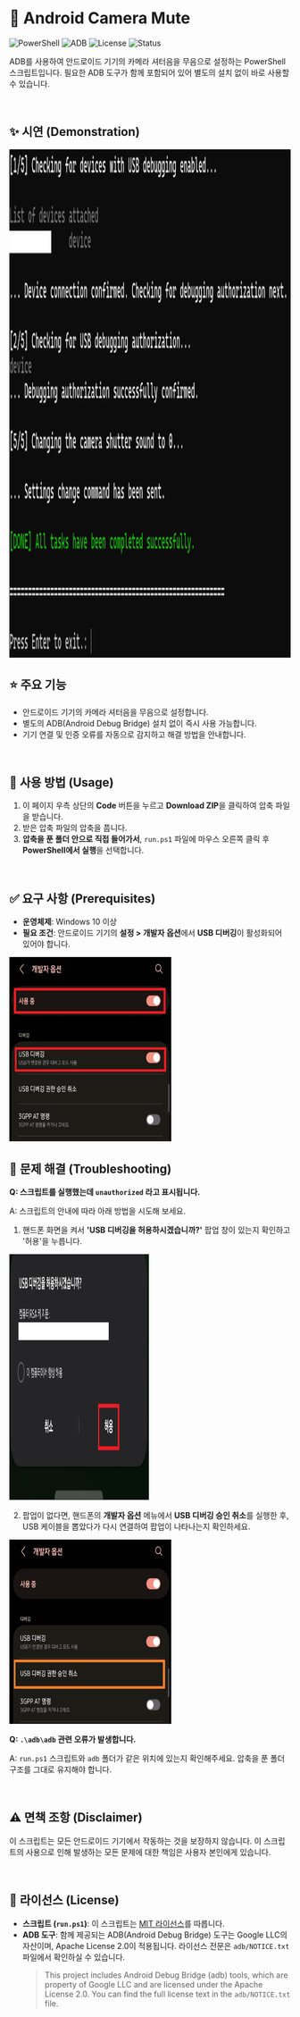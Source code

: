 # 🤫 Android Camera Mute

![PowerShell](https://img.shields.io/badge/PowerShell-Script-blue?logo=powershell&logoColor=white)
![ADB](https://img.shields.io/badge/ADB-Android_Tools-a4c639?logo=android&logoColor=white)
![License](https://img.shields.io/badge/License-MIT-yellow.svg)
![Status](https://img.shields.io/badge/Status-Active-brightgreen)

ADB를 사용하여 안드로이드 기기의 카메라 셔터음을 무음으로 설정하는 PowerShell 스크립트입니다. 필요한 ADB 도구가 함께 포함되어 있어 별도의 설치 없이 바로 사용할 수 있습니다.

<br>

## ✨ 시연 (Demonstration)

<img src="./demonstration-image/mute-success.png" height="910px" width="520px">


<br>

## ⭐️ 주요 기능

* 안드로이드 기기의 카메라 셔터음을 무음으로 설정합니다.
* 별도의 ADB(Android Debug Bridge) 설치 없이 즉시 사용 가능합니다.
* 기기 연결 및 인증 오류를 자동으로 감지하고 해결 방법을 안내합니다.

<br>

## 🚀 사용 방법 (Usage)

1.  이 페이지 우측 상단의 **Code** 버튼을 누르고 **Download ZIP**을 클릭하여 압축 파일을 받습니다.
2.  받은 압축 파일의 압축을 풉니다.
3.  **압축을 푼 폴더 안으로 직접 들어가서**, `run.ps1` 파일에 마우스 오른쪽 클릭 후 **PowerShell에서 실행**을 선택합니다.

<br>

## ✅ 요구 사항 (Prerequisites)

* **운영체제**: Windows 10 이상
* **필요 조건**: 안드로이드 기기의 **설정 > 개발자 옵션**에서 **USB 디버깅**이 활성화되어 있어야 합니다.

<img src="./demonstration-image/enable-debugging.png" height="330px" width="290px">

<br>



## 🤔 문제 해결 (Troubleshooting)

**Q: 스크립트를 실행했는데 `unauthorized` 라고 표시됩니다.**

A: 스크립트의 안내에 따라 아래 방법을 시도해 보세요.
1.  핸드폰 화면을 켜서 **'USB 디버깅을 허용하시겠습니까?'** 팝업 창이 있는지 확인하고 '허용'을 누릅니다.
<img src="./demonstration-image/allow-debugging.png" height="440px" width="250px">

2.  팝업이 없다면, 핸드폰의 **개발자 옵션** 메뉴에서 **USB 디버깅 승인 취소**를 실행한 후, USB 케이블을 뽑았다가 다시 연결하여 팝업이 나타나는지 확인하세요.
<img src="./demonstration-image/revoke-debugging-auth.png" height="330px" width="290px">

**Q: `.\adb\adb` 관련 오류가 발생합니다.**

A: `run.ps1` 스크립트와 `adb` 폴더가 같은 위치에 있는지 확인해주세요. 압축을 푼 폴더 구조를 그대로 유지해야 합니다.

<br>

## ⚠️ 면책 조항 (Disclaimer)

이 스크립트는 모든 안드로이드 기기에서 작동하는 것을 보장하지 않습니다. 이 스크립트의 사용으로 인해 발생하는 모든 문제에 대한 책임은 사용자 본인에게 있습니다.

<br>

## 📄 라이선스 (License)

* **스크립트 (`run.ps1`)**: 이 스크립트는 [MIT 라이선스](./LICENSE)를 따릅니다.
* **ADB 도구**: 함께 제공되는 ADB(Android Debug Bridge) 도구는 Google LLC의 자산이며, Apache License 2.0이 적용됩니다. 라이선스 전문은 `adb/NOTICE.txt` 파일에서 확인하실 수 있습니다.
    > This project includes Android Debug Bridge (adb) tools, which are property of Google LLC and are licensed under the Apache License 2.0. You can find the full license text in the `adb/NOTICE.txt` file.
